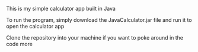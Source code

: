 This is my simple calculator app built in Java

To run the program, simply download the JavaCalculator.jar file and run it to open the calculator app

Clone the repository into your machine if you want to poke around in the code more
